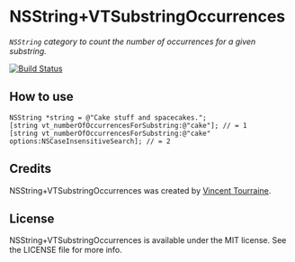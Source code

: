 # NSString+VTSubstringOccurrences

_`NSString` category to count the number of occurrences for a given substring._

[![Build Status](https://travis-ci.org/vtourraine/NSString-VTSubstringOccurrences.svg?branch=master)](https://travis-ci.org/vtourraine/NSString-VTSubstringOccurrences)


## How to use

``` objc
NSString *string = @"Cake stuff and spacecakes.";
[string vt_numberOfOccurrencesForSubstring:@"cake"]; // = 1
[string vt_numberOfOccurrencesForSubstring:@"cake" options:NSCaseInsensitiveSearch]; // = 2
```


## Credits

NSString+VTSubstringOccurrences was created by [Vincent Tourraine](http://www.vtourraine.net).


## License

NSString+VTSubstringOccurrences is available under the MIT license. See the LICENSE file for more info.
